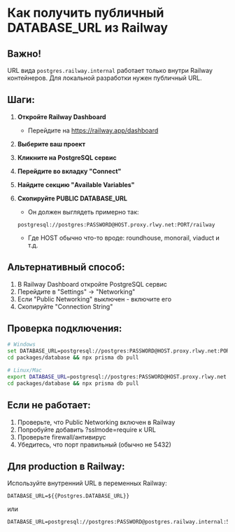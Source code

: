 # Как получить публичный DATABASE_URL из Railway

## Важно! 
URL вида `postgres.railway.internal` работает только внутри Railway контейнеров.
Для локальной разработки нужен публичный URL.

## Шаги:

1. **Откройте Railway Dashboard**
   - Перейдите на https://railway.app/dashboard

2. **Выберите ваш проект**

3. **Кликните на PostgreSQL сервис**

4. **Перейдите во вкладку "Connect"**

5. **Найдите секцию "Available Variables"**

6. **Скопируйте PUBLIC DATABASE_URL**
   - Он должен выглядеть примерно так:
   ```
   postgresql://postgres:PASSWORD@HOST.proxy.rlwy.net:PORT/railway
   ```
   - Где HOST обычно что-то вроде: roundhouse, monorail, viaduct и т.д.

## Альтернативный способ:

1. В Railway Dashboard откройте PostgreSQL сервис
2. Перейдите в "Settings" → "Networking"
3. Если "Public Networking" выключен - включите его
4. Скопируйте "Connection String"

## Проверка подключения:

```bash
# Windows
set DATABASE_URL=postgresql://postgres:PASSWORD@HOST.proxy.rlwy.net:PORT/railway
cd packages/database && npx prisma db pull

# Linux/Mac
export DATABASE_URL=postgresql://postgres:PASSWORD@HOST.proxy.rlwy.net:PORT/railway
cd packages/database && npx prisma db pull
```

## Если не работает:

1. Проверьте, что Public Networking включен в Railway
2. Попробуйте добавить ?sslmode=require к URL
3. Проверьте firewall/антивирус
4. Убедитесь, что порт правильный (обычно не 5432)

## Для production в Railway:

Используйте внутренний URL в переменных Railway:
```
DATABASE_URL=${{Postgres.DATABASE_URL}}
```
или
```
DATABASE_URL=postgresql://postgres:PASSWORD@postgres.railway.internal:5432/railway
